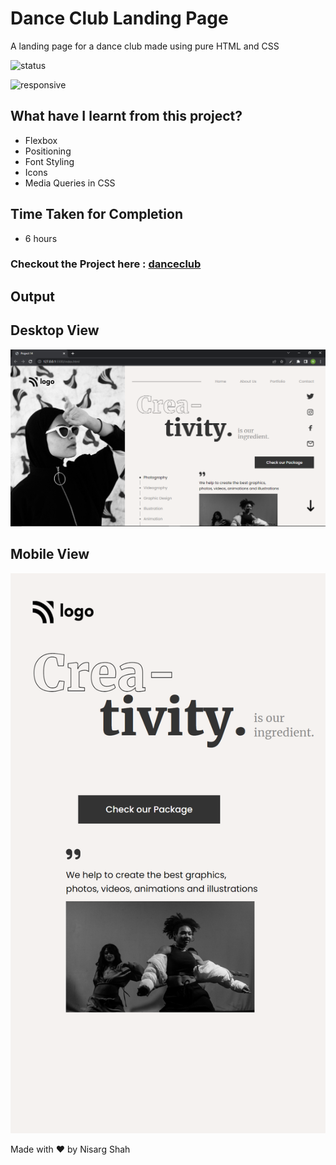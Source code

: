 # Dance Club Landing Page
A landing page for a dance club made using pure HTML and CSS

![status](https://img.shields.io/badge/status-ongoing-green)

![responsive](https://img.shields.io/badge/responsive-true-blue)

## What have I learnt from this project?
- Flexbox
- Positioning
- Font Styling
- Icons
- Media Queries in CSS

## Time Taken for Completion
- 6 hours

### Checkout the Project here : [danceclub](https://danceclub.netlify.app/)

## Output

## Desktop View
![output](output.png)

## Mobile View
![mobile](mobile.png)

Made with ❤️ by Nisarg Shah


